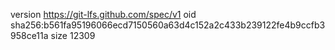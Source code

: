 version https://git-lfs.github.com/spec/v1
oid sha256:b561fa95196066ecd7150560a63d4c152a2c433b239122fe4b9ccfb3958ce11a
size 12309
